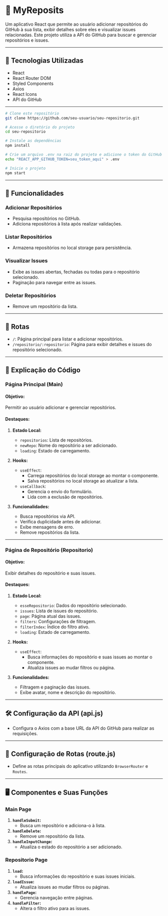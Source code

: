 # 📂 **MyReposits**

Um aplicativo React que permite ao usuário adicionar repositórios do GitHub à sua lista, exibir detalhes sobre eles e visualizar issues relacionadas. Este projeto utiliza a API do GitHub para buscar e gerenciar repositórios e issues.

---

## 🚀 **Tecnologias Utilizadas**
- React
- React Router DOM
- Styled Components
- Axios
- React Icons
- API do GitHub

---

```bash
# Clone este repositório
git clone https://github.com/seu-usuario/seu-repositorio.git

# Acesse o diretório do projeto
cd seu-repositorio

# Instale as dependências
npm install

# Crie um arquivo .env na raiz do projeto e adicione o token do GitHub
echo "REACT_APP_GITHUB_TOKEN=seu_token_aqui" > .env

# Inicie o projeto
npm start
```

--- 

## 🧭 **Funcionalidades**

### **Adicionar Repositórios**
- Pesquisa repositórios no GitHub.
- Adiciona repositórios à lista após realizar validações.

### **Listar Repositórios**
- Armazena repositórios no local storage para persistência.

### **Visualizar Issues**
- Exibe as issues abertas, fechadas ou todas para o repositório selecionado.
- Paginação para navegar entre as issues.

### **Deletar Repositórios**
- Remove um repositório da lista.

---

## 🔗 **Rotas**
- `/`: Página principal para listar e adicionar repositórios.
- `/repositorio/:repositorio`: Página para exibir detalhes e issues do repositório selecionado.

---

## 📄 **Explicação do Código**

### **Página Principal (Main)**
#### **Objetivo:** 
Permitir ao usuário adicionar e gerenciar repositórios.

#### **Destaques:**
1. **Estado Local:** 
   - `repositorios`: Lista de repositórios.
   - `newRepo`: Nome do repositório a ser adicionado.
   - `loading`: Estado de carregamento.

2. **Hooks:**
   - `useEffect`: 
     - Carrega repositórios do local storage ao montar o componente.
     - Salva repositórios no local storage ao atualizar a lista.
   - `useCallback`: 
     - Gerencia o envio do formulário.
     - Lida com a exclusão de repositórios.

3. **Funcionalidades:**
   - Busca repositórios via API.
   - Verifica duplicidade antes de adicionar.
   - Exibe mensagens de erro.
   - Remove repositórios da lista.

---

### **Página de Repositório (Repositorio)**
#### **Objetivo:** 
Exibir detalhes do repositório e suas issues.

#### **Destaques:**
1. **Estado Local:** 
   - `esseRepositorio`: Dados do repositório selecionado.
   - `issues`: Lista de issues do repositório.
   - `page`: Página atual das issues.
   - `filters`: Configurações de filtragem.
   - `filterIndex`: Índice do filtro ativo.
   - `loading`: Estado de carregamento.

2. **Hooks:**
   - `useEffect`: 
     - Busca informações do repositório e suas issues ao montar o componente.
     - Atualiza issues ao mudar filtros ou página.

3. **Funcionalidades:**
   - Filtragem e paginação das issues.
   - Exibe avatar, nome e descrição do repositório.

---

## 🛠️ **Configuração da API (api.js)**
- Configura o Axios com a base URL da API do GitHub para realizar as requisições.

---

## 🔗 **Configuração de Rotas (route.js)**
- Define as rotas principais do aplicativo utilizando `BrowserRouter` e `Routes`.

---

## 🖥️ **Componentes e Suas Funções**

### **Main Page**
1. **`handleSubmit`:**
   - Busca um repositório e adiciona-o à lista.
2. **`handleDelete`:**
   - Remove um repositório da lista.
3. **`handleInputChange`:**
   - Atualiza o estado do repositório a ser adicionado.

### **Repositorio Page**
1. **`load`:**
   - Busca informações do repositório e suas issues iniciais.
2. **`loadIssue`:**
   - Atualiza issues ao mudar filtros ou páginas.
3. **`handlePage`:**
   - Gerencia navegação entre páginas.
4. **`handleFilter`:**
   - Altera o filtro ativo para as issues.
